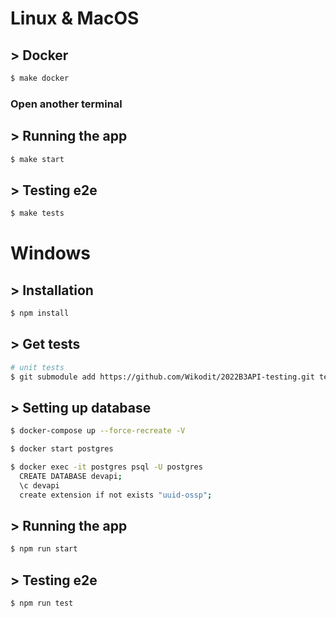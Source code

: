 # Linux & MacOS

## > Docker

```bash
$ make docker
```

### Open another terminal

## > Running the app

```bash
$ make start

```

## > Testing e2e

```bash
$ make tests
```

# Windows

## > Installation

```bash
$ npm install
```

## > Get tests

```bash
# unit tests
$ git submodule add https://github.com/Wikodit/2022B3API-testing.git test/

```

## > Setting up database

```bash
$ docker-compose up --force-recreate -V

$ docker start postgres

$ docker exec -it postgres psql -U postgres
  CREATE DATABASE devapi;
  \c devapi
  create extension if not exists "uuid-ossp";
```

## > Running the app

```bash
$ npm run start

```

## > Testing e2e

```bash
$ npm run test
```
